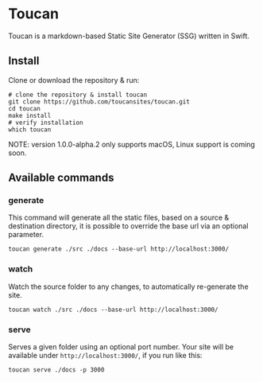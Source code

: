 # Toucan

Toucan is a markdown-based Static Site Generator (SSG) written in Swift.

## Install

Clone or download the repository & run:

```shell
# clone the repository & install toucan
git clone https://github.com/toucansites/toucan.git
cd toucan
make install
# verify installation
which toucan
```

NOTE: version 1.0.0-alpha.2 only supports macOS, Linux support is coming soon.

## Available commands

### generate

This command will generate all the static files, based on a source & destination directory, it is possible to override the base url via an optional parameter. 

```shell
toucan generate ./src ./docs --base-url http://localhost:3000/
```

### watch

Watch the source folder to any changes, to automatically re-generate the site.

```shell
toucan watch ./src ./docs --base-url http://localhost:3000/
```

### serve

Serves a given folder using an optional port number. Your site will be available under `http://localhost:3000/`, if you run like this:

```shell
toucan serve ./docs -p 3000
```
